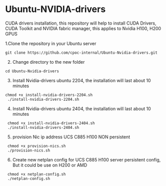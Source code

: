 # Ubuntu-NVIDIA-drivers
CUDA drivers installation, this repository will help to install CUDA Drivers, CUDA Toolkit and NVIDIA fabric manager, this applies to Nvidia H100, H200 GPUS

1.Clone the repository in your Ubuntu server
```
git clone https://github.com/cpoc-internal/Ubuntu-Nvidia-drivers.git
```
2. Change directory to the new folder
```
cd Ubuntu-Nvidia-drivers
```
3. Install Nvidia-drivers ubuntu 2204, the installation will last about 10 minutes
```
chmod +x install-nvidia-drivers-2204.sh
 ./install-nvidia-drivers-2204.sh
```
4. Install Nvidia-drivers ubuntu 2404, the installation will last about 10 minutes
```
 chmod +x install-nvidia-drivers-2404.sh
 ./install-nvidia-drivers-2404.sh
```

5. provision Nic ip address UCS C885 H100 NON persistent
```
 chmod +x provision-nics.sh
 ./provision-nics.sh
```
6. Create new netplan config for UCS C885 H100 server persistent config, But it could be use on H200 or AMD
```
 chmod +x netplan-config.sh
 ./netplan-config.sh
```


